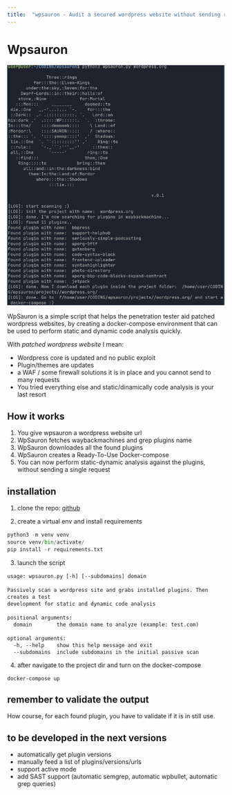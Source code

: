 ```yaml
---
title:  "wpsauron - Audit a secured wordpress website without sending requests to it"
---
```

# Wpsauron


![wpsauron](/assets/images/2022-05-15-17-56-39.png)

WpSauron is a simple script that helps the penetration tester aid patched wordpress websites, by creating a docker-compose environment that can be used to perform static and dynamic code analysis quickly. 

With _patched wordpress website_ I mean:

* Wordpress core is updated  and no public exploit
* Plugin/themes are updates  
* a WAF / some firewall solutions it is in place and you cannot send to many requests
* You tried everything else and static/dinamically code analysis is your last resort 



## How it works

1. You give wpsauron a wordpress website url 
2. WpSauron fetches waybackmachines and grep plugins name 
3. WpSauron downloades all the found plugins 
4. WpSauron creates a Ready-To-Use Docker-compose
5. You can now perform static-dynamic analysis against the plugins, without sending a single request  




## installation

1. clone the repo:
[github](https://github.com/goodguyandy/wpsauron)

2. create a virtual env and install requirements

```python
python3 -m venv venv
source venv/bin/activate/
pip install -r requirements.txt
```

3. launch the script

```
usage: wpsauron.py [-h] [--subdomains] domain

Passively scan a wordpress site and grabs installed plugins. Then creates a test
development for static and dynamic code analysis

positional arguments:
  domain        the domain name to analyze (example: test.com)

optional arguments:
  -h, --help    show this help message and exit
  --subdomains  include subdomains in the initial passive scan

```

4. after navigate to the project dir and turn on the docker-compose

```
docker-compose up
```
## remember to validate the output

How course, for each found plugin, you have to validate if it is in still use. 



## to be developed in the next versions

* automatically get plugin versions
* manually feed a list of plugins/versions/urls
* support active mode 
* add SAST support (automatic semgrep, automatic wpbullet, automatic grep queries)

